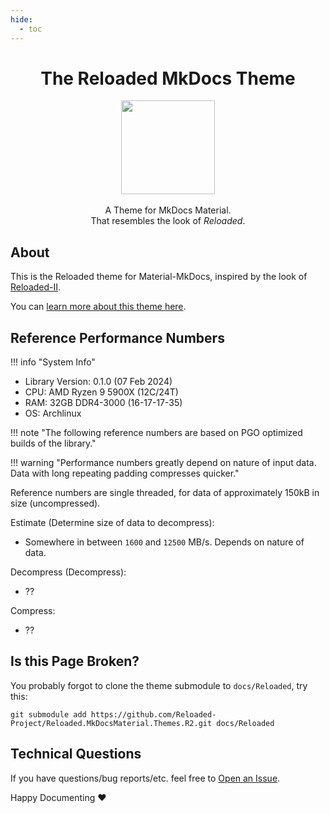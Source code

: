 ```yaml
---
hide:
  - toc
---
```


<div align="center">
	<h1>The Reloaded MkDocs Theme</h1>
	<img src="Reloaded/Images/Reloaded-Icon.png" width="150" align="center" />
	<br/> <br/>
    A Theme for MkDocs Material.
    <br/>
    That resembles the look of <i>Reloaded</i>.
</div>

## About

This is the Reloaded theme for Material-MkDocs, inspired by the look of [Reloaded-II](https://reloaded-project.github.io/Reloaded-II/).  

You can [learn more about this theme here](https://reloaded-project.github.io/Reloaded.MkDocsMaterial.Themes.R2/Pages/).  

## Reference Performance Numbers

!!! info "System Info"

  - Library Version: 0.1.0 (07 Feb 2024)
  - CPU: AMD Ryzen 9 5900X (12C/24T)
  - RAM: 32GB DDR4-3000 (16-17-17-35)
  - OS: Archlinux

!!! note "The following reference numbers are based on PGO optimized builds of the library."
  
!!! warning "Performance numbers greatly depend on nature of input data. Data with long repeating padding compresses quicker."

Reference numbers are single threaded, for data of approximately 150kB in size (uncompressed).

Estimate (Determine size of data to decompress):
- Somewhere in between `1600` and `12500` MB/s. Depends on nature of data.

Decompress (Decompress):
- ??

Compress:
- ??

## Is this Page Broken?

You probably forgot to clone the theme submodule to `docs/Reloaded`, try this:

```
git submodule add https://github.com/Reloaded-Project/Reloaded.MkDocsMaterial.Themes.R2.git docs/Reloaded
```

## Technical Questions

If you have questions/bug reports/etc. feel free to [Open an Issue](https://github.com/Reloaded-Project/Reloaded.MkDocsMaterial.Themes.R2/issues/new).

Happy Documenting ❤️